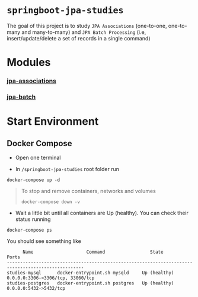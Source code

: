 # `springboot-jpa-studies`

The goal of this project is to study `JPA Associations` (one-to-one, one-to-many and many-to-many) and
`JPA Batch Processing` (i.e, insert/update/delete a set of records in a single command) 

# Modules

### [jpa-associations](https://github.com/ivangfr/springboot-jpa-studies/tree/master/jpa-associations#jpa-associations)
### [jpa-batch](https://github.com/ivangfr/springboot-jpa-studies/tree/master/jpa-batch#jpa-batch)

# Start Environment

## Docker Compose

- Open one terminal

- In `/springboot-jpa-studies` root folder run
```
docker-compose up -d
```
> To stop and remove containers, networks and volumes
>```
>docker-compose down -v
>```

- Wait a little bit until all containers are Up (healthy). You can check their status running
```
docker-compose ps
```

You should see something like
```
      Name                    Command                 State                     Ports              
---------------------------------------------------------------------------------------------------
studies-mysql      docker-entrypoint.sh mysqld     Up (healthy)   0.0.0.0:3306->3306/tcp, 33060/tcp
studies-postgres   docker-entrypoint.sh postgres   Up (healthy)   0.0.0.0:5432->5432/tcp
```